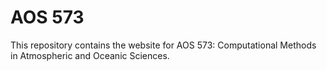 # AOS 573

This repository contains the website for AOS 573: Computational Methods in Atmospheric and Oceanic Sciences.
